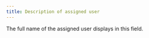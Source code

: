 ```yaml
---
title: Description of assigned user
---
```



The full name of the assigned user displays in this field.
